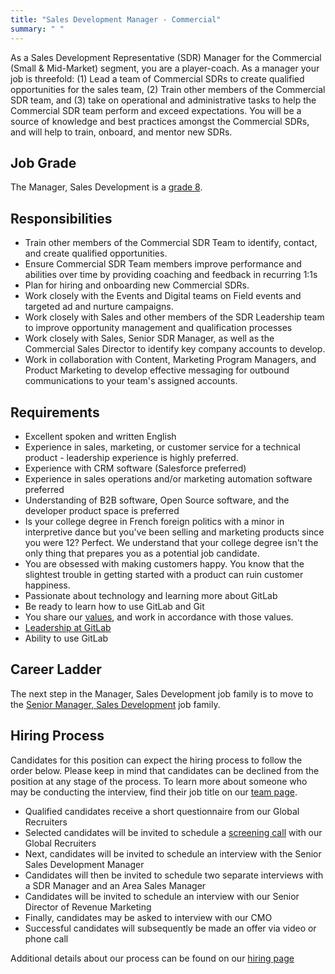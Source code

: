 ```yaml
---
title: "Sales Development Manager - Commercial"
summary: " "
---
```


As a Sales Development Representative (SDR) Manager for the Commercial (Small & Mid-Market) segment, you are a player-coach. As a manager your job is threefold: (1) Lead a team of Commercial SDRs to create qualified opportunities for the sales team, (2) Train other members of the Commercial SDR team, and (3) take on operational and administrative tasks to help the Commercial SDR  team perform and exceed expectations. You will be a source of knowledge and best practices amongst the Commercial SDRs, and will help to train, onboard, and mentor new SDRs.

## Job Grade

The Manager, Sales Development is a [grade 8](/handbook/total-rewards/compensation/compensation-calculator/#gitlab-job-grades).

## Responsibilities

- Train other members of the Commercial SDR Team to identify, contact, and create qualified opportunities.
- Ensure Commercial SDR Team members improve performance and abilities over time by providing coaching and feedback in recurring 1:1s
- Plan for hiring and onboarding new Commercial SDRs.
- Work closely with the Events and Digital teams on Field events and targeted ad and nurture campaigns.
- Work closely with Sales and other members of the SDR Leadership team to improve opportunity management and qualification processes
- Work closely with Sales, Senior SDR Manager, as well as the Commercial Sales Director to identify key company accounts to develop.
- Work in collaboration with Content, Marketing Program Managers, and Product Marketing to develop effective messaging for outbound communications to your team's assigned accounts.

## Requirements

- Excellent spoken and written English
- Experience in sales, marketing, or customer service for a technical product - leadership experience is highly preferred.
- Experience with CRM software (Salesforce preferred)
- Experience in sales operations and/or marketing automation software preferred
- Understanding of B2B software, Open Source software, and the developer product space is preferred
- Is your college degree in French foreign politics with a minor in interpretive dance but you've been selling and marketing products since you were 12? Perfect. We understand that your college degree isn't the only thing that prepares you as a potential job candidate.
- You are obsessed with making customers happy. You know that the slightest trouble in getting started with a product can ruin customer happiness.
- Passionate about technology and learning more about GitLab
- Be ready to learn how to use GitLab and Git
- You share our [values](/handbook/values/), and work in accordance with those values.
- [Leadership at GitLab](/handbook/company/structure/#management-group)
- Ability to use GitLab

## Career Ladder

The next step in the Manager, Sales Development job family is to move to the [Senior Manager, Sales Development](/job-families/marketing/senior-sales-development-manager-acceleration/) job family.

## Hiring Process

Candidates for this position can expect the hiring process to follow the order below. Please keep in mind that candidates can be declined from the position at any stage of the process. To learn more about someone who may be conducting the interview, find their job title on our [team page](/handbook/company/team/).

- Qualified candidates receive a short questionnaire from our Global Recruiters
- Selected candidates will be invited to schedule a [screening call](/handbook/hiring/candidate-faq/#screening-call) with our Global Recruiters
- Next, candidates will be invited to schedule an interview with the Senior Sales Development Manager
- Candidates will then be invited to schedule two separate interviews with a SDR Manager and an Area Sales Manager
- Candidates will be invited to schedule an interview with our Senior Director of Revenue Marketing
- Finally, candidates may be asked to interview with our CMO
- Successful candidates will subsequently be made an offer via video or phone call

Additional details about our process can be found on our [hiring page](/handbook/hiring/)
